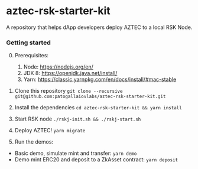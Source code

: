 # aztec-rsk-starter-kit

A repository that helps dApp developers deploy AZTEC to a local RSK Node.

### Getting started
0. Prerequisites:
   1. Node: https://nodejs.org/en/
   1. JDK 8: https://openjdk.java.net/install/
   2. Yarn: https://classic.yarnpkg.com/en/docs/install/#mac-stable  

1. Clone this repository `git clone --recursive git@github.com:patogallaiovlabs/aztec-rsk-starter-kit.git`

2. Install the dependencies `cd aztec-rsk-starter-kit && yarn install`

3. Start RSK node `./rskj-init.sh && ./rskj-start.sh`

4. Deploy AZTEC! `yarn migrate`

5. Run the demos:
- Basic demo, simulate mint and transfer: `yarn demo`
- Demo mint ERC20 and deposit to a ZkAsset contract: `yarn deposit`

